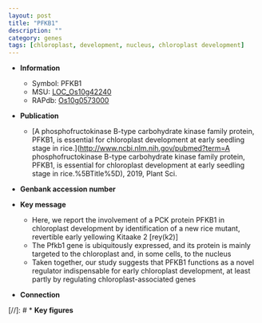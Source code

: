 ```yaml
---
layout: post
title: "PFKB1"
description: ""
category: genes
tags: [chloroplast, development, nucleus, chloroplast development]
---
```


* **Information**  
    + Symbol: PFKB1  
    + MSU: [LOC_Os10g42240](http://rice.uga.edu/cgi-bin/ORF_infopage.cgi?orf=LOC_Os10g42240)  
    + RAPdb: [Os10g0573000](https://rapdb.dna.affrc.go.jp/locus/?name=Os10g0573000)  

* **Publication**  
    + [A phosphofructokinase B-type carbohydrate kinase family protein, PFKB1, is essential for chloroplast development at early seedling stage in rice.](http://www.ncbi.nlm.nih.gov/pubmed?term=A phosphofructokinase B-type carbohydrate kinase family protein, PFKB1, is essential for chloroplast development at early seedling stage in rice.%5BTitle%5D), 2019, Plant Sci.

* **Genbank accession number**  

* **Key message**  
    + Here, we report the involvement of a PCK protein PFKB1 in chloroplast development by identification of a new rice mutant, revertible early yellowing Kitaake 2 [rey(k2)]
    + The Pfkb1 gene is ubiquitously expressed, and its protein is mainly targeted to the chloroplast and, in some cells, to the nucleus
    + Taken together, our study suggests that PFKB1 functions as a novel regulator indispensable for early chloroplast development, at least partly by regulating chloroplast-associated genes

* **Connection**  

[//]: # * **Key figures**  


